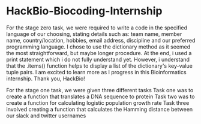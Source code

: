 # HackBio-Biocoding-Internship
For the stage zero task, we were required to write a code in the specified language of our choosing, stating details such as: team name, member name, country/location, hobbies, email address, discipline and our preferred programming language.
I chose to use the dictionary method as it seemed the most straightforward, but maybe longer procedure.
At the end, i used a print statement which i do not fully understand yet. However, i understand that the .items() function helps to display a list of the dictionary's key-value tuple pairs.
I am excited to learn more as I progress in this Bioinformatics internship. 
Thank you, HackBio!

For the stage one task, we were given three different tasks
Task one was to create a function that translates a DNA sequence to protein
Task two was to create a function for calculating logistic population growth rate
Task three involved creating a function that calculates the Hamming distance between our slack and twitter usernames
